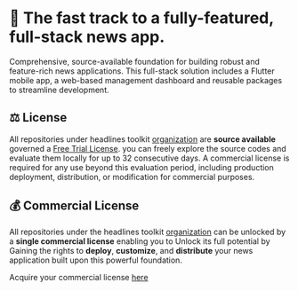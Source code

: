 # 🚀 The fast track to a fully-featured, full-stack news app.

Comprehensive, source-available foundation for building robust and feature-rich news applications. This full-stack solution includes a Flutter mobile app, a web-based management dashboard and reusable packages to streamline development.

## ⚖️ License
All repositories under headlines toolkit [organization](https://github.com/headlines-toolkit) are **source available** governed a [Free Trial License](https://polyformproject.org/licenses/free-trial/1.0.0/). you can freely explore the source codes and evaluate them locally for up to 32 consecutive days. A commercial license is required for any use beyond this evaluation period, including production deployment, distribution, or modification for commercial purposes.

## 💰 Commercial License
All repositories under the headlines toolkit [organization](https://github.com/headlines-toolkit) can be unlocked by a **single commercial license** enabling you to Unlock its full potential by Gaining the rights to **deploy**, **customize**, and **distribute** your news application built upon this powerful foundation.

Acquire your commercial license [here]()
